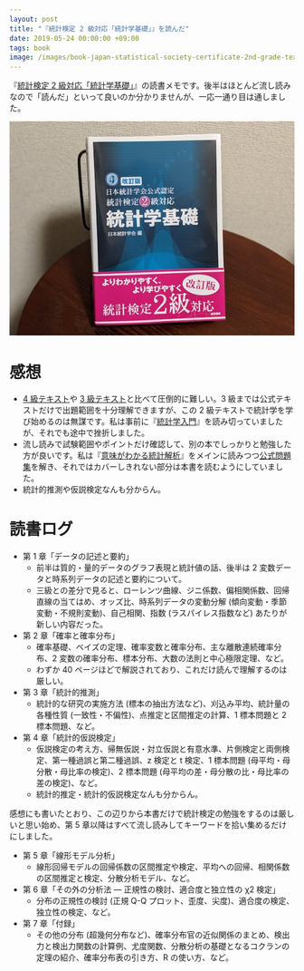 ```yaml
---
layout: post
title: "『統計検定 2 級対応「統計学基礎」』を読んだ"
date: 2019-05-24 00:00:00 +09:00
tags: book
image: /images/book-japan-statistical-society-certificate-2nd-grade-textbook.jpg
---
```


『[統計検定 2 級対応「統計学基礎」](http://www.tokyo-tosho.co.jp/books/ISBN978-4-489-02132-9.html)』の読書メモです。後半はほとんど流し読みなので「読んだ」といって良いのか分かりませんが、一応一通り目は通しました。

![表紙](/images/book-japan-statistical-society-certificate-2nd-grade-textbook.jpg)

# 感想

- [4 級テキスト](/2018/12/22/book-japan-statistical-society-certificate-4th-grade-textbook)や [3 級テキスト](/2019/01/12/book-japan-statistical-society-certificate-3rd-grade-textbook)と比べて圧倒的に難しい。3 級までは公式テキストだけで出題範囲を十分理解できますが、この 2 級テキストで統計学を学び始めるのは無謀です。私は事前に『[統計学入門](/2019/03/20/book-introduction-to-statistics)』を読み切っていましたが、それでも途中で挫折しました。
- 流し読みで試験範囲やポイントだけ確認して、別の本でしっかりと勉強した方が良いです。私は『[意味がわかる統計解析](https://twitter.com/nhiroki_/status/1127558849223749633)』をメインに読みつつ[公式問題集](https://twitter.com/nhiroki_/status/1125899284920934400)を解き、それではカバーしきれない部分は本書を読むようにしていました。
- 統計的推測や仮説検定なんも分からん。

# 読書ログ

- 第 1 章「データの記述と要約」
  - 前半は質的・量的データのグラフ表現と統計値の話、後半は 2 変数データと時系列データの記述と要約について。
  - 三級との差分で見ると、ローレンツ曲線、ジニ係数、偏相関係数、回帰直線の当てはめ、オッズ比、時系列データの変動分解 (傾向変動・季節変動・不規則変動)、自己相関、指数 (ラスパイレス指数など) あたりが新しい内容だった。
- 第 2 章「確率と確率分布」
  - 確率基礎、ベイズの定理、確率変数と確率分布、主な離散連続確率分布、2 変数の確率分布、標本分布、大数の法則と中心極限定理、など。
  - わずか 40 ページほどで解説されており、これだけ読んで理解するのは厳しい。
- 第 3 章「統計的推測」
  - 統計的な研究の実施方法 (標本の抽出方法など)、刈込み平均、統計量の各種性質 (一致性・不偏性)、点推定と区間推定の計算、1 標本問題と 2 標本問題、など。
- 第 4 章「統計的仮説検定」
  - 仮説検定の考え方、帰無仮説・対立仮説と有意水準、片側検定と両側検定、第一種過誤と第二種過誤、z 検定と t 検定、1 標本問題 (母平均・母分散・母比率の検定)、2 標本問題 (母平均の差・母分散の比・母比率の差の検定)、など。
  - 統計的推定・統計的仮説検定なんも分からん。

感想にも書いたとおり、この辺りから本書だけで統計検定の勉強をするのは厳しいと思い始め、第 5 章以降はすべて流し読みしてキーワードを拾い集めるだけにしました。

- 第 5 章「線形モデル分析」
  - 線形回帰モデルの回帰係数の区間推定や検定、平均への回帰、相関係数の区間推定と検定、分散分析モデル、など。
- 第 6 章「その外の分析法 ― 正規性の検討、適合度と独立性の χ2 検定」
  - 分布の正規性の検討 (正規 Q-Q プロット、歪度、尖度)、適合度の検定、独立性の検定、など。
- 第 7 章「付録」
  - その他の分布 (超幾何分布など)、確率分布官の近似関係のまとめ、検出力と検出力関数の計算例、尤度関数、分散分析の基礎となるコクランの定理の紹介、確率分布表の引き方、R の使い方、など。